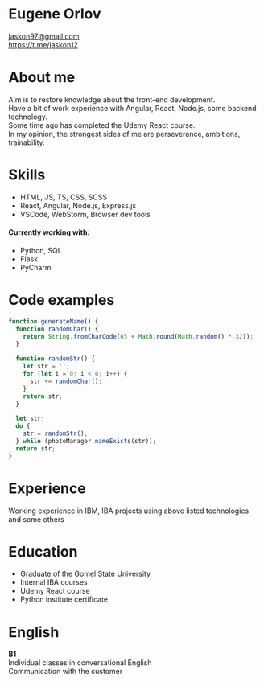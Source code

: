 # Eugene Orlov
 jaskon97@gmail.com\
 https://t.me/jaskon12

# About me
 Aim is to restore knowledge about the front-end development.\
 Have a bit of work experience with Angular, React, Node.js,
some backend technology.\
 Some time ago has completed the Udemy React course.\
 In my opinion, the strongest sides of me are
perseverance, ambitions, trainability.

# Skills
 - HTML, JS, TS, CSS, SCSS
 - React, Angular, Node.js, Express.js
 - VSCode, WebStorm, Browser dev tools

 #### Currently working with:
 - Python, SQL
 - Flask
 - PyCharm

# Code examples
 ```javascript
 function generateName() {
   function randomChar() {
     return String.fromCharCode(65 + Math.round(Math.random() * 32));
   }
   
   function randomStr() {
     let str = '';
     for (let i = 0; i < 6; i++) {
       str += randomChar();
     }
     return str;
   }
   
   let str;
   do {
     str = randomStr();
   } while (photoManager.nameExists(str));
   return str;
 }
 ```

# Experience
 Working experience in IBM, IBA projects using above listed technologies
and some others

# Education
 - Graduate of the Gomel State University
 - Internal IBA courses
 - Udemy React course
 - Python institute certificate

# English
 __B1__\
 Individual classes in conversational English\
 Communication with the customer
